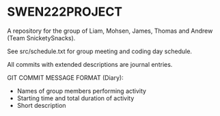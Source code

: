 # SWEN222PROJECT
A repository for the group of Liam, Mohsen, James, Thomas and Andrew (Team SnicketySnacks).

See src/schedule.txt for group meeting and coding day schedule.

All commits with extended descriptions are journal entries.

GIT COMMIT MESSAGE FORMAT (Diary):
- Names of group members performing activity
- Starting time and total duration of activity
- Short description
